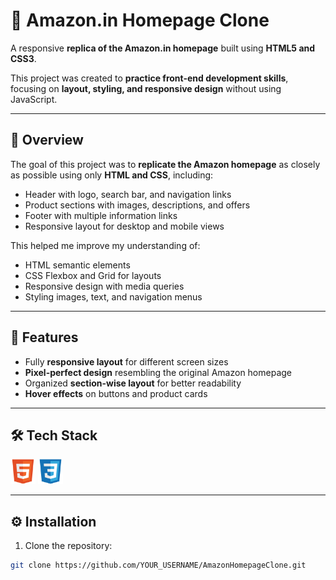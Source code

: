 # 🛒 Amazon.in Homepage Clone

A responsive **replica of the Amazon.in homepage** built using **HTML5 and CSS3**.  

This project was created to **practice front-end development skills**, focusing on **layout, styling, and responsive design** without using JavaScript.

---

## 🎯 Overview

The goal of this project was to **replicate the Amazon homepage** as closely as possible using only **HTML and CSS**, including:  

- Header with logo, search bar, and navigation links  
- Product sections with images, descriptions, and offers  
- Footer with multiple information links  
- Responsive layout for desktop and mobile views  

This helped me improve my understanding of:  
- HTML semantic elements  
- CSS Flexbox and Grid for layouts  
- Responsive design with media queries  
- Styling images, text, and navigation menus  

---

## 🚀 Features

- Fully **responsive layout** for different screen sizes  
- **Pixel-perfect design** resembling the original Amazon homepage  
- Organized **section-wise layout** for better readability  
- **Hover effects** on buttons and product cards  

---

## 🛠️ Tech Stack

<p align="left">
  <img src="https://raw.githubusercontent.com/devicons/devicon/master/icons/html5/html5-original.svg" alt="HTML5" width="40" height="40"/>
  <img src="https://raw.githubusercontent.com/devicons/devicon/master/icons/css3/css3-original.svg" alt="CSS3" width="40" height="40"/>
</p>

---

## ⚙️ Installation

1. Clone the repository:
```bash
git clone https://github.com/YOUR_USERNAME/AmazonHomepageClone.git
